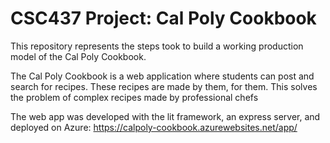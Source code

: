 # CSC437 Project: Cal Poly Cookbook

This repository represents the steps took to build a working production model of the Cal Poly Cookbook. 

The Cal Poly Cookbook is a web application where students can post and search for recipes. These recipes are made by them, for them. This solves the problem of complex recipes made by professional chefs

The web app was developed with the lit framework, an express server, and deployed on Azure: https://calpoly-cookbook.azurewebsites.net/app/
